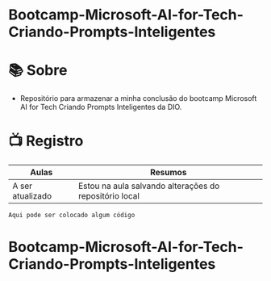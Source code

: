 
# Bootcamp-Microsoft-AI-for-Tech-Criando-Prompts-Inteligentes

# 📚 Sobre
- Repositório para armazenar a minha conclusão do bootcamp Microsoft AI for Tech Criando Prompts Inteligentes da DIO. 

# 📺 Registro 

| Aulas | Resumos |
|-------|---------|
|A ser atualizado| Estou na aula salvando alterações do repositório local|


```
Aqui pode ser colocado algum código
```
# Bootcamp-Microsoft-AI-for-Tech-Criando-Prompts-Inteligentes
